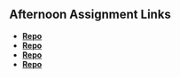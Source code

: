 ## Afternoon Assignment Links

* **[Repo](https://github.com/Skylerjkinney/trivianight)**
* **[Repo](https://github.com/Skylerjkinney/<ASSIGNMENT_REPO>)**
* **[Repo](https://github.com/Skylerjkinney/<ASSIGNMENT_REPO>)**
* **[Repo](https://github.com/Skylerjkinney/<ASSIGNMENT_REPO>)**
